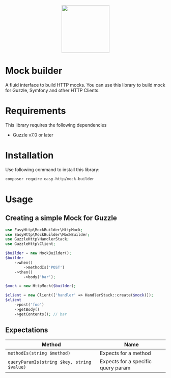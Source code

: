 <p align="center"><img src="https://blog.pleets.org/img/articles/easy-http-logo.png" height="150"></p>

# Mock builder

A fluid interface to build HTTP mocks. You can use this library to build mock for Guzzle, Symfony and other HTTP Clients.

# Requirements

This library requires the following dependencies

- Guzzle v7.0 or later

# Installation

Use following command to install this library:

```bash
composer require easy-http/mock-builder
```

# Usage

## Creating a simple Mock for Guzzle

```php
use EasyHttp\MockBuilder\HttpMock;
use EasyHttp\MockBuilder\MockBuilder;
use GuzzleHttp\HandlerStack;
use GuzzleHttp\Client;

$builder = new MockBuilder();
$builder
    ->when()
        ->methodIs('POST')
    ->then()
        ->body('bar');

$mock = new HttpMock($builder);

$client = new Client(['handler' => HandlerStack::create($mock)]);
$client
    ->post('foo')
    ->getBody()
    ->getContents(); // bar
```

## Expectations

| Method                                          | Name                                  |
|-------------------------------------------------|---------------------------------------|
| `methodIs(string $method)`                      | Expects for a method                  |
| `queryParamIs(string $key, string $value)`      | Expects for a specific query param    |
